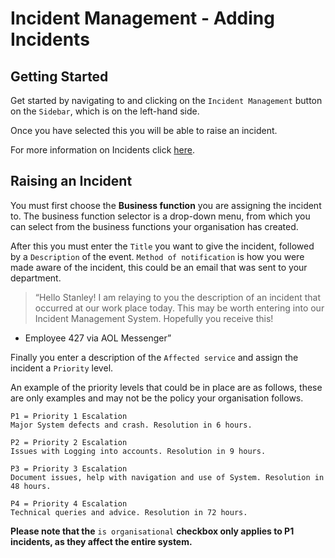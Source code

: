 # Incident Management - Adding Incidents

## Getting Started

Get started by navigating to and clicking on the `Incident Management` button on the `Sidebar`, which is on the left-hand side.

Once you have selected this you will be able to raise an incident.

For more information on Incidents click [here][Incidents].

## Raising an Incident

You must first choose the **Business function** you are assigning the incident to. The business function selector is a drop-down menu, from which you can select from the business functions your organisation has created.

After this you must enter the `Title` you want to give the incident, followed by a `Description` of the event. `Method of notification` is how you were made aware of the incident, this could be an email that was sent to your department.

>“Hello Stanley! I am relaying to you the description of an incident that occurred at our work place today. This may be worth entering into our Incident Management System. Hopefully you receive this!
-	Employee 427 via AOL Messenger”

Finally you enter a description of the `Affected service` and assign the incident a `Priority` level.

An example of the priority levels that could be in place are as follows, these are only examples and may not be the policy your organisation follows.

```
P1 = Priority 1 Escalation
Major System defects and crash. Resolution in 6 hours.

P2 = Priority 2 Escalation
Issues with Logging into accounts. Resolution in 9 hours.

P3 = Priority 3 Escalation
Document issues, help with navigation and use of System. Resolution in 48 hours.

P4 = Priority 4 Escalation
Technical queries and advice. Resolution in 72 hours.
```

**Please note that the** `is organisational` **checkbox only applies to P1 incidents, as they affect the entire system.**








[Incidents]: /link/to/Actions "Link to Actions.md/##Incidents"
[Modifying an Incident]: /link/to/Actions "Link to Actions.md/####Modifying-an-Incident"